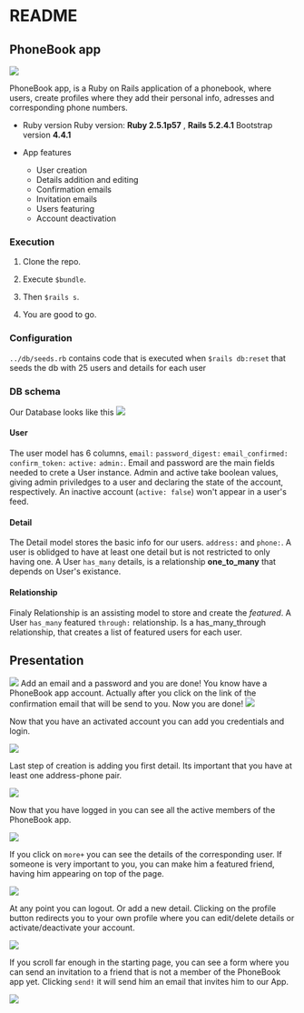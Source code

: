 # README

## PhoneBook app

<img src= 'media/HomePage.png'>

PhoneBook app, is a Ruby on Rails application of a phonebook, where users, create profiles where they add their personal info, adresses and corresponding phone numbers.

* Ruby version
    Ruby version: **Ruby 2.5.1p57** , **Rails 5.2.4.1**
    Bootstrap version **4.4.1**

* App features 
    * User creation
    * Details addition and editing
    * Confirmation emails
    * Invitation emails
    * Users featuring
    * Account deactivation

### Execution 

1. Clone the repo. 

2. Execute `$bundle`.

3. Then `$rails s`.

4. You are good to go.

### Configuration 
`../db/seeds.rb` contains code that is executed when `$rails db:reset` that seeds the db with 25 users and details for each user

### DB schema 

Our Database looks like this 
<img src = "media/erd.png">

#### User
The user model has 6 columns, `email:` `password_digest:` `email_confirmed:` `confirm_token:` `active:` `admin:`.
Email and password are the main fields needed to crete a User instance. 
Admin and active take boolean values, giving admin priviledges to a user and declaring the state of the account, respectively. An inactive account (`active: false`) won't appear in a user's feed.

#### Detail
The Detail model stores the basic info for our users. `address:` and `phone:`. A user is oblidged to have at least one detail but is not restricted to only having one. A User `has_many` details, is a relationship **one_to_many** that depends on User's existance.

#### Relationship 
Finaly Relationship is an assisting model to store and create the *featured*. A User `has_many` featured `through:` relationship. Is a has_many_through relationship, that creates a list of featured users for each user.


## Presentation

<img src= "media/signup.png">
Add an email and a password and you are done! You know have a PhoneBook app account. Actually after you click on the link of the confirmation email that will be send to you. Now you are done! 

<img src= 'media/confirmationmail.png'>

Now that you have an activated account you can add you credentials and login.

<img src= 'media/login.png'>

Last step of creation is adding you first detail. Its important that you have at least one address-phone pair.

<img src = 'media/add_detail.png'>

Now that you have logged in you can see all the active members of the PhoneBook app.

<img src = 'media/first_page.png'>

If you click on `more+` you can see the details of the corresponding user. 
If someone is very important to you, you can make him a featured friend, having him appearing on top of the page.

<img src= 'media/featured.png'>

At any point you can logout. Or add a new detail.
Clicking on the profile button redirects you to your own profile where you can edit/delete details or activate/deactivate your account.

<img src = 'media/profile.png'>

If you scroll far enough in the starting page, you can see a form where you can send an invitation to a friend that is not a member of the PhoneBook app yet. Clicking `send!` it will send him an email that invites him to our App.

<img src='media/invite.png'>